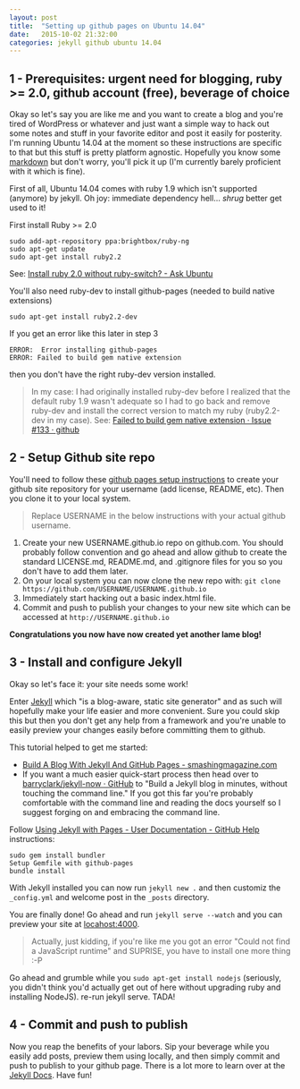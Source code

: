 ```yaml
---
layout: post
title:  "Setting up github pages on Ubuntu 14.04"
date:   2015-10-02 21:32:00
categories: jekyll github ubuntu 14.04
---
```


1 - Prerequisites: urgent need for blogging, ruby >= 2.0, github account (free), beverage of choice
------------------------------------------------------------------------------

Okay so let's say you are like me and you want to create a blog and you're tired of WordPress or whatever and just want a simple way to hack out some notes and stuff in your favorite editor and post it easily for posterity.  I'm running Ubuntu 14.04 at the moment so these instructions are specific to that but this stuff is pretty platform agnostic. Hopefully you know some [markdown](https://daringfireball.net/projects/markdown/syntax) but don't worry, you'll pick it up (I'm currently barely proficient with it which is fine).

First of all, Ubuntu 14.04 comes with ruby 1.9 which isn't supported (anymore) by jekyll. Oh joy: immediate dependency hell... *shrug* better get used to it!

First install Ruby >= 2.0

	sudo add-apt-repository ppa:brightbox/ruby-ng
	sudo apt-get update
	sudo apt-get install ruby2.2

See: [Install ruby 2.0 without ruby-switch? - Ask Ubuntu](http://askubuntu.com/a/452293/62223)

You'll also need ruby-dev to install github-pages (needed to build native extensions)

	sudo apt-get install ruby2.2-dev

If you get an error like this later in step 3

	ERROR:  Error installing github-pages
	ERROR: Failed to build gem native extension

then you don't have the right ruby-dev version installed.

> In my case: I had originally installed ruby-dev before I realized that the default ruby 1.9 wasn't adequate so I had to go back and remove ruby-dev and install the correct version to match my ruby (ruby2.2-dev in my case). See: [Failed to build gem native extension · Issue #133 · github](https://github.com/github/pages-gem/issues/133)


2 - Setup Github site repo
---------------
You'll need to follow these [github pages setup instructions](https://pages.github.com/) to create your github site repository for your username (add license, README, etc). Then you clone it to your local system.

> Replace USERNAME in the below instructions with your actual github username.

1. Create your new USERNAME.github.io repo on github.com. You should probably follow convention and go ahead and allow github to create the standard LICENSE.md, README.md, and .gitignore files for you so you don't have to add them later.
2. On your local system you can now clone the new repo with: `git clone https://github.com/USERNAME/USERNAME.github.io`
3. Immediately start hacking out a basic index.html file.
4. Commit and push to publish your changes to your new site which can be accessed at `http://USERNAME.github.io`

**Congratulations you now have now created yet another lame blog!**


3 - Install and configure Jekyll
-----------

Okay so let's face it: your site needs some work!

Enter [Jekyll](https://jekyllrb.com/) which "is a blog-aware, static site generator" and as such will hopefully make your life easier and more convenient. Sure you could skip this but then you don't get any help from a framework and you're unable to easily preview your changes easily before committing them to github.

This tutorial helped to get me started:

* [Build A Blog With Jekyll And GitHub Pages - smashingmagazine.com](http://www.smashingmagazine.com/2014/08/build-blog-jekyll-github-pages/)
* If you want a much easier quick-start process then head over to [barryclark/jekyll-now · GitHub](https://github.com/barryclark/jekyll-now) to "Build a Jekyll blog in minutes, without touching the command line." If you got this far you're probably comfortable with the command line and reading the docs yourself so I suggest forging on and embracing the command line.

Follow [Using Jekyll with Pages - User Documentation - GitHub Help](https://help.github.com/articles/using-jekyll-with-pages/) instructions:

	sudo gem install bundler
	Setup Gemfile with github-pages
	bundle install

With Jekyll installed you can now run `jekyll new .` and then customiz the `_config.yml` and welcome post in the `_posts` directory.

You are finally done! Go ahead and run `jekyll serve --watch` and you can preview your site at [locahost:4000](localhost:4000).

> Actually, just kidding, if you're like me you got an error "Could not find a JavaScript runtime" and SUPRISE, you have to install one more thing :-P

Go ahead and grumble while you `sudo apt-get install nodejs` (seriously, you didn't think you'd actually get out of here without upgrading ruby and installing NodeJS). re-run jekyll serve. TADA!

4 - Commit and push to publish
---------------------------

Now you reap the benefits of your labors. Sip your beverage while you easily add posts, preview them using locally, and then simply commit and push to publish to your github page. There is a lot more to learn over at the [Jekyll Docs](http://jekyllrb.com/docs/frontmatter/). Have fun!
